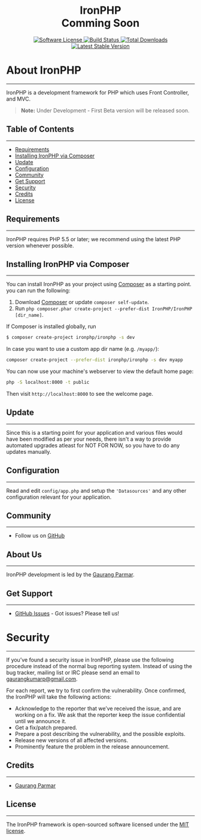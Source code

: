 <h1 align="center">IronPHP<br>Comming Soon</h1>
<p align="center">
    <a href="LICENSE" target="_blank">
        <img alt="Software License" src="https://img.shields.io/badge/license-MIT-brightgreen.svg?style=flat-square">
    </a>
    <a href="https://travis-ci.org/ironphp/ironphp" target="_blank">
        <img alt="Build Status" src="https://img.shields.io/travis/ironphp/ironphp/master.svg?style=flat-square">
    </a>
    <a href="https://packagist.org/packages/ironphp/ironphp" target="_blank">
        <img alt="Total Downloads" src="https://img.shields.io/packagist/dt/ironphp/ironphp.svg?style=flat-square">
    </a>
    <a href="https://packagist.org/packages/ironphp/ironphp" target="_blank">
        <img alt="Latest Stable Version" src="https://img.shields.io/packagist/v/ironphp/ironphp.svg?style=flat-square&label=stable">
    </a>
</p>

# About IronPHP
---

IronPHP is a development framework for PHP which
uses Front Controller, and MVC.

> **Note:** Under Development - First Beta version will be released soon.

## Table of Contents
---------

- [Requirements](#requirements)
- [Installing IronPHP via Composer](#installing-ironphp-via-composer)
- [Update](#update)
- [Configuration](#configuration)
- [Community](#community)
- [Get Support](#get-support)
- [Security](#security)
- [Credits](#credits)
- [License](#license)

## Requirements
---------

IronPHP requires PHP 5.5 or later; we recommend using the latest PHP version whenever possible.

## Installing IronPHP via Composer
---------

You can install IronPHP as your project using
[Composer](https://getcomposer.org)  as
a starting point. you can run the following:

1. Download [Composer](https://getcomposer.org/doc/00-intro.md) or update `composer self-update`.
2. Run `php composer.phar create-project --prefer-dist IronPHP/IronPHP [dir_name]`.


If Composer is installed globally, run

``` bash
$ composer create-project ironphp/ironphp -s dev
```

In case you want to use a custom app dir name (e.g. `/myapp/`):

```bash
composer create-project --prefer-dist ironphp/ironphp -s dev myapp
```

You can now use your machine's webserver to view the default home page:

```bash
php -S localhost:8000 -t public
```

Then visit `http://localhost:8000` to see the welcome page.

## Update
---------

Since this is a starting point for your application and various files
would have been modified as per your needs, there isn't a way to provide
automated upgrades atleast for NOT FOR NOW, so you have to do any updates manually.

## Configuration
---------

Read and edit `config/app.php` and setup the `'Datasources'` and any other
configuration relevant for your application.

## Community
---------

* Follow us on [GitHub][1]

## About Us
---------

IronPHP development is led by the [Gaurang Parmar](https://twitter.com/gaurangkumarp).

## Get Support
---------

* [GitHub Issues](https://github.com/ironphp/ironphp/issues) - Got issues? Please tell us!

# Security
---------

If you’ve found a security issue in IronPHP, please use the following procedure instead of the normal bug reporting system. Instead of using the bug tracker, mailing list or IRC please send an email to gaurangkumarp@gmail.com.

For each report, we try to first confirm the vulnerability. Once confirmed, the IronPHP will take the following actions:

- Acknowledge to the reporter that we’ve received the issue, and are working on a fix. We ask that the reporter keep the issue confidential until we announce it.
- Get a fix/patch prepared.
- Prepare a post describing the vulnerability, and the possible exploits.
- Release new versions of all affected versions.
- Prominently feature the problem in the release announcement.

## Credits
---------

- [Gaurang Parmar](https://github.com/gaurangkumar)

## License
---------

The IronPHP framework is open-sourced software licensed under the [MIT license](https://opensource.org/licenses/MIT).

[1]: https://github.com/ironphp